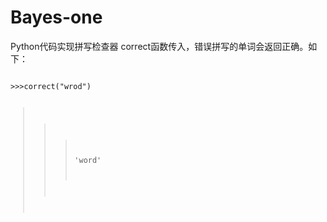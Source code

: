 # Bayes-one
Python代码实现拼写检查器
correct函数传入，错误拼写的单词会返回正确。如下：

<code>
>>>correct("wrod")

>>>'word' 
<code>
